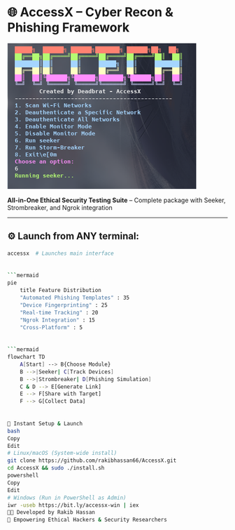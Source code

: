 # 🌐 AccessX – Cyber Recon & Phishing Framework

![AccessX Banner](/Dev_File/Main.png)

**All-in-One Ethical Security Testing Suite** – Complete package with Seeker, Strombreaker, and Ngrok integration

---

## ⚙️ Launch from ANY terminal:

```bash
accessx  # Launches main interface


```mermaid
pie
    title Feature Distribution
    "Automated Phishing Templates" : 35
    "Device Fingerprinting" : 25
    "Real-time Tracking" : 20
    "Ngrok Integration" : 15
    "Cross-Platform" : 5


```mermaid
flowchart TD
    A[Start] --> B{Choose Module}
    B -->|Seeker| C[Track Devices]
    B -->|Strombreaker| D[Phishing Simulation]
    C & D --> E[Generate Link]
    E --> F[Share with Target]
    F --> G[Collect Data]


🚀 Instant Setup & Launch
bash
Copy
Edit
# Linux/macOS (System-wide install)
git clone https://github.com/rakibhassan66/AccessX.git
cd AccessX && sudo ./install.sh
powershell
Copy
Edit
# Windows (Run in PowerShell as Admin)
iwr -useb https://bit.ly/accessx-win | iex
👨‍💻 Developed by Rakib Hassan
🔐 Empowering Ethical Hackers & Security Researchers